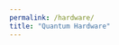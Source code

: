 ```yaml
---
permalink: /hardware/
title: "Quantum Hardware"
---
```


<div id="hardware"></div>

<script src="/assets/js/hardware.js"></script>

